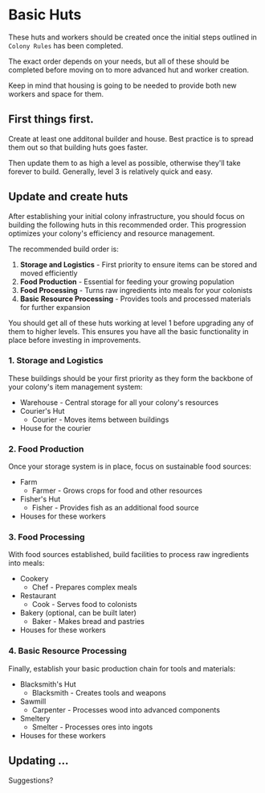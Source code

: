 # Basic Huts

These huts and workers should be created once the initial steps outlined in
`Colony Rules` has been completed.

The exact order depends on your needs, but all of these should be completed
before moving on to more advanced hut and worker creation.

Keep in mind that housing is going to be needed to provide both new workers
and space for them.

## First things first.

Create at least one additonal builder and house. Best practice is to spread
them out so that building huts goes faster.

Then update them to as high a level as possible, otherwise they'll take
forever to build. Generally, level 3 is relatively quick and easy.

## Update and create huts

After establishing your initial colony infrastructure, you should focus on building the following huts in this recommended order. This progression optimizes your colony's efficiency and resource management.

The recommended build order is:

1. **Storage and Logistics** - First priority to ensure items can be stored and moved efficiently
2. **Food Production** - Essential for feeding your growing population
3. **Food Processing** - Turns raw ingredients into meals for your colonists
4. **Basic Resource Processing** - Provides tools and processed materials for further expansion

You should get all of these huts working at level 1 before upgrading any of them to higher levels. This ensures you have all the basic functionality in place before investing in improvements.

### 1. Storage and Logistics

These buildings should be your first priority as they form the backbone of your colony's item management system:

* Warehouse - Central storage for all your colony's resources
* Courier's Hut
  - Courier - Moves items between buildings
* House for the courier

### 2. Food Production

Once your storage system is in place, focus on sustainable food sources:

* Farm
  - Farmer - Grows crops for food and other resources
* Fisher's Hut
  - Fisher - Provides fish as an additional food source
* Houses for these workers

### 3. Food Processing

With food sources established, build facilities to process raw ingredients into meals:

* Cookery
  - Chef - Prepares complex meals
* Restaurant
  - Cook - Serves food to colonists
* Bakery (optional, can be built later)
  - Baker - Makes bread and pastries
* Houses for these workers

### 4. Basic Resource Processing

Finally, establish your basic production chain for tools and materials:

* Blacksmith's Hut
  - Blacksmith - Creates tools and weapons
* Sawmill
  - Carpenter - Processes wood into advanced components
* Smeltery
  - Smelter - Processes ores into ingots
* Houses for these workers

## Updating ...

Suggestions?

